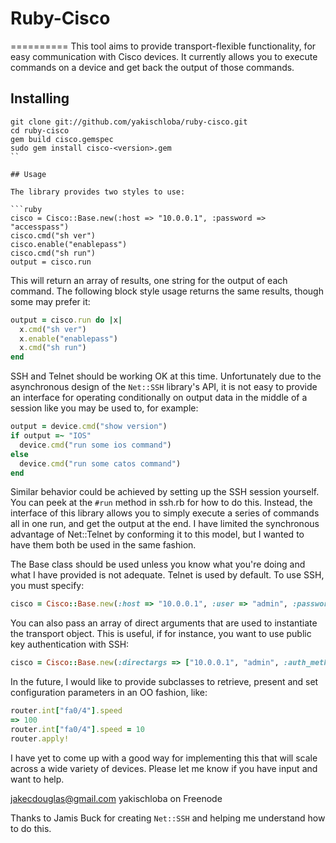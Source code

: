 # Ruby-Cisco
==========
This tool aims to provide transport-flexible functionality, for easy communication
with Cisco devices. It currently allows you to execute commands on a device and get
back the output of those commands.

## Installing

```
git clone git://github.com/yakischloba/ruby-cisco.git
cd ruby-cisco
gem build cisco.gemspec
sudo gem install cisco-<version>.gem
``

## Usage

The library provides two styles to use:

```ruby
cisco = Cisco::Base.new(:host => "10.0.0.1", :password => "accesspass")
cisco.cmd("sh ver")
cisco.enable("enablepass")
cisco.cmd("sh run")
output = cisco.run
```

This will return an array of results, one string for the output of each command. The
following block style usage returns the same results, though some may prefer it:

```ruby
output = cisco.run do |x|
  x.cmd("sh ver")
  x.enable("enablepass")
  x.cmd("sh run")
end
```

SSH and Telnet should be working OK at this time. Unfortunately due to the asynchronous
design of the `Net::SSH` library's API, it is not easy to provide an interface for
operating conditionally on output data in the middle of a session like you may be
used to, for example:

```ruby
output = device.cmd("show version")
if output =~ "IOS"
  device.cmd("run some ios command")
else
  device.cmd("run some catos command")
end
```

Similar behavior could be achieved by setting up the SSH session yourself. You can peek
at the `#run` method in ssh.rb for how to do this. Instead, the interface of this library 
allows you to simply execute a series of commands all in one run, and get the output at 
the end. I have limited the synchronous advantage of Net::Telnet by conforming it to this
model, but I wanted to have them both be used in the same fashion.

The Base class should be used unless you know what you're doing and what I have provided
is not adequate. Telnet is used by default. To use SSH, you must specify:

```ruby
cisco = Cisco::Base.new(:host => "10.0.0.1", :user => "admin", :password => "accesspass", :transport => :ssh)
```

You can also pass an array of direct arguments that are used to instantiate the transport object. 
This is useful, if for instance, you want to use public key authentication with SSH:

```ruby
cisco = Cisco::Base.new(:directargs => ["10.0.0.1", "admin", :auth_methods => ["publickey"]])
```

In the future, I would like to provide subclasses to retrieve, present and set configuration 
parameters in an OO fashion, like:

```ruby
router.int["fa0/4"].speed
=> 100
router.int["fa0/4"].speed = 10
router.apply!
```

I have yet to come up with a good way for implementing this that will scale across
a wide variety of devices. Please let me know if you have input and want to help.

jakecdouglas@gmail.com
yakischloba on Freenode

Thanks to Jamis Buck for creating `Net::SSH` and helping me understand how to do this.
